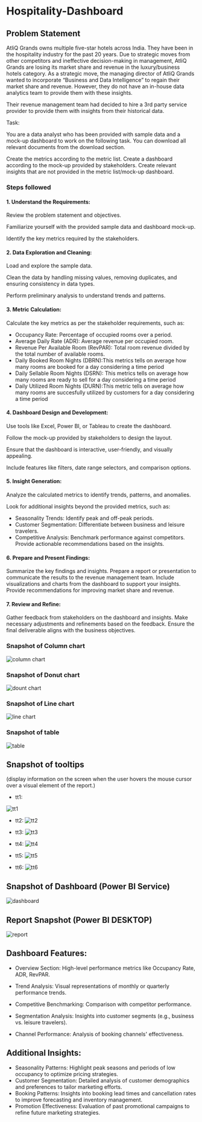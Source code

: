 # Hospitality-Dashboard

## Problem Statement

AtliQ Grands owns multiple five-star hotels across India. They have been in the hospitality industry for the past 20 years. Due to strategic moves from other competitors and ineffective decision-making in management, AtliQ Grands are losing its market share and revenue in the luxury/business hotels category. As a strategic move, the managing director of AtliQ Grands wanted to incorporate “Business and Data Intelligence” to regain their market share and revenue. However, they do not have an in-house data analytics team to provide them with these insights.

Their revenue management team had decided to hire a 3rd party service provider to provide them with insights from their historical data.

Task:  

You are a data analyst who has been provided with sample data and a mock-up dashboard to work on the following task. You can download all relevant documents from the download section.

Create the metrics according to the metric list.
Create a dashboard according to the mock-up provided by stakeholders.
Create relevant insights that are not provided in the metric list/mock-up dashboard. 


### Steps followed 

#### 1. Understand the Requirements:
Review the problem statement and objectives.

Familiarize yourself with the provided sample data and dashboard mock-up.

Identify the key metrics required by the stakeholders.

#### 2. Data Exploration and Cleaning:

Load and explore the sample data.

Clean the data by handling missing values, removing duplicates, and ensuring consistency in data types.

Perform preliminary analysis to understand trends and patterns.

#### 3. Metric Calculation:

Calculate the key metrics as per the stakeholder requirements, such as:
- Occupancy Rate: Percentage of occupied rooms over a period.
- Average Daily Rate (ADR): Average revenue per occupied room.
- Revenue Per Available Room (RevPAR): Total room revenue divided by the total number of available rooms.
- Daily Booked Room Nights (DBRN):This metrics tells on average how many rooms are booked for a day considering a time period
- Daily Sellable Room Nights (DSRN): This metrics tells on average how many rooms are ready to sell for a day considering a time period
- Daily Utilized Room Nights (DURN):This metric tells on average how many rooms are succesfully utilized by customers for a day considering a time period




#### 4. Dashboard Design and Development:
Use tools like Excel, Power BI, or Tableau to create the dashboard.

Follow the mock-up provided by stakeholders to design the layout.

Ensure that the dashboard is interactive, user-friendly, and visually appealing.

Include features like filters, date range selectors, and comparison options.

#### 5. Insight Generation:
Analyze the calculated metrics to identify trends, patterns, and anomalies.

Look for additional insights beyond the provided metrics, such as:

- Seasonality Trends: Identify peak and off-peak periods.
- Customer Segmentation: Differentiate between business and leisure travelers.
- Competitive Analysis: Benchmark performance against competitors.
Provide actionable recommendations based on the insights.

#### 6. Prepare and Present Findings:
Summarize the key findings and insights.
Prepare a report or presentation to communicate the results to the revenue management team.
Include visualizations and charts from the dashboard to support your insights.
Provide recommendations for improving market share and revenue.
#### 7. Review and Refine:
Gather feedback from stakeholders on the dashboard and insights.
Make necessary adjustments and refinements based on the feedback.
Ensure the final deliverable aligns with the business objectives.

### Snapshot of Column chart 

![column chart](https://github.com/user-attachments/assets/e4a881ff-8b44-4f1c-b601-1a0f18292b9e)


### Snapshot of Donut chart 

![dount chart](https://github.com/user-attachments/assets/d2a2d13f-1b50-44a1-a329-4ce71fe5dc79)

### Snapshot of Line chart 

![line chart](https://github.com/user-attachments/assets/11f6e692-3e40-41dd-9ba1-09a7815e9a21)

### Snapshot of table 
![table](https://github.com/user-attachments/assets/bd732369-fc62-4892-a513-3d1c3b34c464)

## Snapshot of tooltips

(display information on the screen when the user hovers the mouse cursor over a visual element of the report.)

- tt1:

![tt1](https://github.com/user-attachments/assets/763fd502-8cb0-4417-a16c-a0c317d436d9)

- tt2:
![tt2](https://github.com/user-attachments/assets/7e409e05-c37b-4c5b-a96b-ce5c929c2283)

- tt3:
![tt3](https://github.com/user-attachments/assets/7de86680-f181-478b-aedc-f9472c25b255)

- tt4:
![tt4](https://github.com/user-attachments/assets/3b880271-e044-48b1-b8ed-81ec4ae7c914)

- tt5:
![tt5](https://github.com/user-attachments/assets/0b00250d-aa7f-43c6-a4b2-091573c9a91d)

- tt6:
![tt6](https://github.com/user-attachments/assets/7d80d6a5-82da-43ec-b991-7e0a4e63d977)


## Snapshot of Dashboard (Power BI Service)

![dashboard](https://github.com/user-attachments/assets/e0df9d2e-7046-46d4-85c6-78a0d965a4ee)

 
## Report Snapshot (Power BI DESKTOP)

 
![report](https://github.com/user-attachments/assets/0025b139-9808-49a1-9da3-b796030dba95)

## Dashboard Features:
- Overview Section: High-level performance metrics like Occupancy Rate, ADR, RevPAR.

- Trend Analysis: Visual representations of monthly or quarterly performance trends.

- Competitive Benchmarking: Comparison with competitor performance.

- Segmentation Analysis: Insights into customer segments (e.g., business vs. leisure travelers).

- Channel Performance: Analysis of booking channels' effectiveness.

## Additional Insights:
- Seasonality Patterns: Highlight peak seasons and periods of low occupancy to optimize pricing strategies.
- Customer Segmentation: Detailed analysis of customer demographics and preferences to tailor marketing efforts.
- Booking Patterns: Insights into booking lead times and cancellation rates to improve forecasting and inventory management.
- Promotion Effectiveness: Evaluation of past promotional campaigns to refine future marketing strategies.





